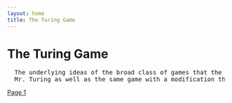 ```yaml
---
layout: home
title: The Turing Game
---
```

# The Turing Game
<pre>
  The underlying ideas of the broad class of games that the 'parlor game' described by
  Mr. Turing as well as the same game with a modification that he proposed belong to. 
</pre>
[Page 1](./pages/page_1)
